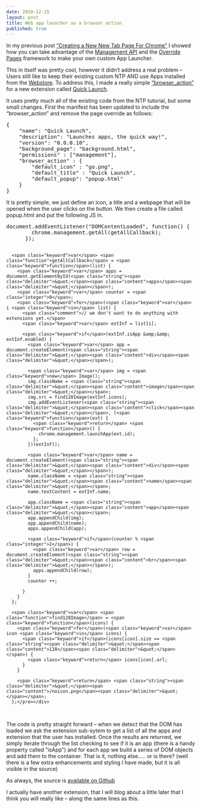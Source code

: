 ```yaml
---
date: 2010-12-15
layout: post
title: Web app launcher as a browser_action
published: true
---
```

<p>In my previous post <a href="http://paul.kinlan.me/creating-a-new-new-tab-page-for-chrome">&ldquo;Creating a New New Tab Page For Chrome&rdquo;</a> I showed how
you can take advantage of the <a href="http://code.google.com/chrome/extensions/management.html">Management API</a> and the <a href="http://code.google.com/chrome/extensions/override.html">Override
Pages</a> framework to
make your own custom App Launcher.</p>

<p>This in itself was pretty cool, however it didn&rsquo;t address a real problem &ndash;
Users still like to keep their existing custom NTP AND use Apps installed
from the <a href="http://chrome.google.com/webstore">Webstore</a>.  To address this, I
made a really simple <a href="http://code.google.com/chrome/extensions/browserAction.html">&ldquo;browser_action&rdquo;</a> for a new
extension called <a href="https://chrome.google.com/webstore/detail/fladocijdganbikpfjhgnodllkgcmmgm">Quick Launch</a>.</p>

<p>It uses pretty much all of the existing code from the NTP tutorial, but some
small changes.  First the manifest has been updated to include the
&ldquo;browser_action&rdquo; and remove the page override as follows:</p>

<div class="CodeRay">
  <div class="code"><pre>{
    <span class="key"><span class="delimiter">&quot;</span><span class="content">name</span><span class="delimiter">&quot;</span></span>: <span class="string"><span class="delimiter">&quot;</span><span class="content">Quick Launch</span><span class="delimiter">&quot;</span></span>,
    <span class="key"><span class="delimiter">&quot;</span><span class="content">description</span><span class="delimiter">&quot;</span></span>: <span class="string"><span class="delimiter">&quot;</span><span class="content">Launches apps, the quick way!</span><span class="delimiter">&quot;</span></span>,
    <span class="key"><span class="delimiter">&quot;</span><span class="content">version</span><span class="delimiter">&quot;</span></span>: <span class="string"><span class="delimiter">&quot;</span><span class="content">0.0.0.10</span><span class="delimiter">&quot;</span></span>,
    <span class="key"><span class="delimiter">&quot;</span><span class="content">background_page</span><span class="delimiter">&quot;</span></span>: <span class="string"><span class="delimiter">&quot;</span><span class="content">background.html</span><span class="delimiter">&quot;</span></span>,
    <span class="key"><span class="delimiter">&quot;</span><span class="content">permissions</span><span class="delimiter">&quot;</span></span> : [<span class="string"><span class="delimiter">&quot;</span><span class="content">management</span><span class="delimiter">&quot;</span></span>],
    <span class="key"><span class="delimiter">&quot;</span><span class="content">browser_action</span><span class="delimiter">&quot;</span></span> : {
        <span class="key"><span class="delimiter">&quot;</span><span class="content">default_icon</span><span class="delimiter">&quot;</span></span> : <span class="string"><span class="delimiter">&quot;</span><span class="content">go.png</span><span class="delimiter">&quot;</span></span>,
        <span class="key"><span class="delimiter">&quot;</span><span class="content">default_title</span><span class="delimiter">&quot;</span></span> : <span class="string"><span class="delimiter">&quot;</span><span class="content">Quick Launch</span><span class="delimiter">&quot;</span></span>,
        <span class="key"><span class="delimiter">&quot;</span><span class="content">default_popup</span><span class="delimiter">&quot;</span></span>: <span class="string"><span class="delimiter">&quot;</span><span class="content">popup.html</span><span class="delimiter">&quot;</span></span>
    }
}</pre></div>
</div>


<p>It is pretty simple, we just define an icon, a title and a webpage that will
be opened when the user clicks on the button.  We then create a file called
popup.html and put the following JS in.</p>

<div class="CodeRay">
  <div class="code"><pre>document.addEventListener(<span class="string"><span class="delimiter">&quot;</span><span class="content">DOMContentLoaded</span><span class="delimiter">&quot;</span></span>, <span class="keyword">function</span>() {
        chrome.management.getAll(getAllCallback);
      });

      <span class="keyword">var</span> <span class="function">getAllCallback</span> = <span class="keyword">function</span>(list) {
        <span class="keyword">var</span> apps = document.getElementById(<span class="string"><span class="delimiter">&quot;</span><span class="content">apps</span><span class="delimiter">&quot;</span></span>);
        <span class="keyword">var</span> counter = <span class="integer">0</span>;
        <span class="keyword">for</span>(<span class="keyword">var</span> i <span class="keyword">in</span> list) {
          <span class="comment">// we don't want to do anything with extensions yet.</span>
          <span class="keyword">var</span> extInf = list[i];

          <span class="keyword">if</span>(extInf.isApp &amp;&amp; extInf.enabled) {
            <span class="keyword">var</span> app = document.createElement(<span class="string"><span class="delimiter">&quot;</span><span class="content">div</span><span class="delimiter">&quot;</span></span>);

            <span class="keyword">var</span> img = <span class="keyword">new</span> Image();
            img.className = <span class="string"><span class="delimiter">&quot;</span><span class="content">image</span><span class="delimiter">&quot;</span></span>;
            img.src = find128Image(extInf.icons);
            img.addEventListener(<span class="string"><span class="delimiter">&quot;</span><span class="content">click</span><span class="delimiter">&quot;</span></span>, (<span class="keyword">function</span>(ext) {
              <span class="keyword">return</span> <span class="keyword">function</span>() {
                chrome.management.launchApp(ext.id);
              };
            })(extInf));

            <span class="keyword">var</span> name = document.createElement(<span class="string"><span class="delimiter">&quot;</span><span class="content">div</span><span class="delimiter">&quot;</span></span>);
            name.className = <span class="string"><span class="delimiter">&quot;</span><span class="content">name</span><span class="delimiter">&quot;</span></span>;
            name.textContent = extInf.name;

            app.className = <span class="string"><span class="delimiter">&quot;</span><span class="content">app</span><span class="delimiter">&quot;</span></span>;
            app.appendChild(img);
            app.appendChild(name);
            apps.appendChild(app);

            <span class="keyword">if</span>(counter % <span class="integer">2</span>) {
              <span class="keyword">var</span> row = document.createElement(<span class="string"><span class="delimiter">&quot;</span><span class="content">br</span><span class="delimiter">&quot;</span></span>);
              apps.appendChild(row);
            }
            counter ++;

          }
        }
      };

      <span class="keyword">var</span> <span class="function">find128Image</span> = <span class="keyword">function</span>(icons) {
        <span class="keyword">for</span>(<span class="keyword">var</span> icon <span class="keyword">in</span> icons) {
          <span class="keyword">if</span>(icons[icon].size == <span class="string"><span class="delimiter">&quot;</span><span class="content">128</span><span class="delimiter">&quot;</span></span>) {
            <span class="keyword">return</span> icons[icon].url;
          }
        }

        <span class="keyword">return</span> <span class="string"><span class="delimiter">&quot;</span><span class="content">/noicon.png</span><span class="delimiter">&quot;</span></span>;
      };</pre></div>
</div>


<p>The code is pretty straight forward &ndash; when we detect that the DOM has loaded
we ask the extension sub-sytem to get a list of all the apps and extension
that the user has installed.  Once the results are returned, we
simply iterate through the list checking to see if it is an app (there is a
handy property called &ldquo;isApp&rdquo;) and for each app we build a series of DOM
objects and add them to the container.  That is it, nothing else&hellip;.. or is
there?  (well there is a few extra enhancements and styling I have made, but
it is all visible in the source)</p>

<p>As always, the source is <a href="https://github.com/PaulKinlan/Quick-Launch">available on Github</a></p>

<p>I actually have another extension, that I will blog about a little later
that I think you will really like &ndash; along the same lines as this.</p>

